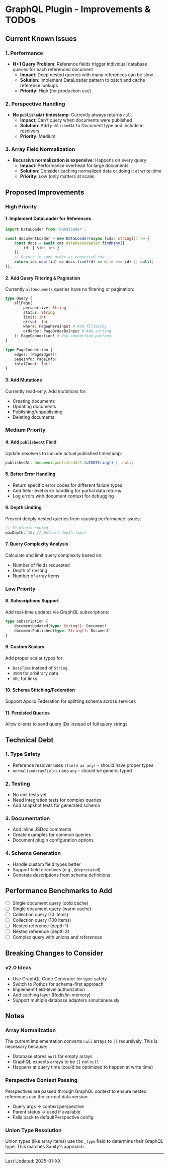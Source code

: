 # GraphQL Plugin - Improvements & TODOs

## Current Known Issues

### 1. Performance

- **N+1 Query Problem**: Reference fields trigger individual database queries for each referenced document
  - **Impact**: Deep nested queries with many references can be slow
  - **Solution**: Implement DataLoader pattern to batch and cache reference lookups
  - **Priority**: High (for production use)

### 2. Perspective Handling

- **No `publishedAt` timestamp**: Currently always returns `null`
  - **Impact**: Can't query when documents were published
  - **Solution**: Add `publishedAt` to Document type and include in resolvers
  - **Priority**: Medium

### 3. Array Field Normalization

- **Recursive normalization is expensive**: Happens on every query
  - **Impact**: Performance overhead for large documents
  - **Solution**: Consider caching normalized data or doing it at write-time
  - **Priority**: Low (only matters at scale)

## Proposed Improvements

### High Priority

#### 1. Implement DataLoader for References

```typescript
import DataLoader from 'dataloader';

const documentLoader = new DataLoader(async (ids: string[]) => {
	const docs = await cms.databaseAdapter.findMany({
		id: { $in: ids }
	});
	// Return in same order as requested ids
	return ids.map((id) => docs.find((d) => d.id === id) || null);
});
```

#### 2. Add Query Filtering & Pagination

Currently `allDocuments` queries have no filtering or pagination:

```graphql
type Query {
	allPage(
		perspective: String
		status: String
		limit: Int
		offset: Int
		where: PageWhereInput # Add filtering
		orderBy: PageOrderByInput # Add sorting
	): PageConnection! # Use connection pattern
}

type PageConnection {
	edges: [PageEdge!]!
	pageInfo: PageInfo!
	totalCount: Int!
}
```

#### 3. Add Mutations

Currently read-only. Add mutations for:

- Creating documents
- Updating documents
- Publishing/unpublishing
- Deleting documents

### Medium Priority

#### 4. Add `publishedAt` Field

Update resolvers to include actual published timestamp:

```typescript
publishedAt: document.publishedAt?.toISOString() || null;
```

#### 5. Better Error Handling

- Return specific error codes for different failure types
- Add field-level error handling for partial data returns
- Log errors with document context for debugging

#### 6. Depth Limiting

Prevent deeply nested queries from causing performance issues:

```typescript
// In plugin config
maxDepth: 10; // Default depth limit
```

#### 7. Query Complexity Analysis

Calculate and limit query complexity based on:

- Number of fields requested
- Depth of nesting
- Number of array items

### Low Priority

#### 8. Subscriptions Support

Add real-time updates via GraphQL subscriptions:

```graphql
type Subscription {
	documentUpdated(type: String!): Document!
	documentPublished(type: String!): Document!
}
```

#### 9. Custom Scalars

Add proper scalar types for:

- `DateTime` instead of `String`
- `JSON` for arbitrary data
- `URL` for links

#### 10. Schema Stitching/Federation

Support Apollo Federation for splitting schema across services

#### 11. Persisted Queries

Allow clients to send query IDs instead of full query strings

## Technical Debt

### 1. Type Safety

- Reference resolver uses `(field as any)` - should have proper types
- `normalizeArrayFields` uses `any` - should be generic typed

### 2. Testing

- No unit tests yet
- Need integration tests for complex queries
- Add snapshot tests for generated schema

### 3. Documentation

- Add inline JSDoc comments
- Create examples for common queries
- Document plugin configuration options

### 4. Schema Generation

- Handle custom field types better
- Support field directives (e.g., `@deprecated`)
- Generate descriptions from schema definitions

## Performance Benchmarks to Add

- [ ] Single document query (cold cache)
- [ ] Single document query (warm cache)
- [ ] Collection query (10 items)
- [ ] Collection query (100 items)
- [ ] Nested reference (depth 1)
- [ ] Nested reference (depth 3)
- [ ] Complex query with unions and references

## Breaking Changes to Consider

### v2.0 Ideas

- Use GraphQL Code Generator for type safety
- Switch to Pothos for schema-first approach
- Implement field-level authorization
- Add caching layer (Redis/in-memory)
- Support multiple database adapters simultaneously

## Notes

### Array Normalization

The current implementation converts `null` arrays to `[]` recursively. This is necessary because:

- Database stores `null` for empty arrays
- GraphQL expects arrays to be `[]` not `null`
- Happens at query time (could be optimized to happen at write time)

### Perspective Context Passing

Perspectives are passed through GraphQL context to ensure nested references use the correct data version:

- Query args → context.perspective
- Parent status → used if available
- Falls back to defaultPerspective config

### Union Type Resolution

Union types (like array items) use the `_type` field to determine their GraphQL type. This matches Sanity's approach.

---

Last Updated: 2025-01-XX
